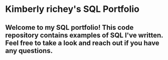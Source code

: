 # Kimberly richey's SQL Portfolio

## Welcome to my SQL portfolio! This code repository contains examples of SQL I've written. Feel free to take a look and reach out if you have any questions.
